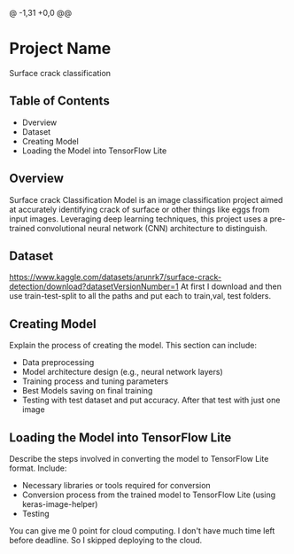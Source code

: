 @ -1,31 +0,0 @@
# Project Name
Surface crack classification 

## Table of Contents
- Dverview
- Dataset
- Creating Model
- Loading the Model into TensorFlow Lite

## Overview
Surface crack Classification Model is an image classification project aimed at accurately identifying crack of surface or other things like eggs from input images. Leveraging deep learning techniques, this project uses a pre-trained convolutional neural network (CNN) architecture to distinguish.

## Dataset
https://www.kaggle.com/datasets/arunrk7/surface-crack-detection/download?datasetVersionNumber=1
At first I download and then use train-test-split to all the paths and put each to train,val, test folders.

## Creating Model
Explain the process of creating the model. This section can include:
- Data preprocessing
- Model architecture design (e.g., neural network layers)
- Training process and tuning parameters
- Best Models saving on final training
- Testing with test dataset and put accuracy. After that test with just one image 

## Loading the Model into TensorFlow Lite
Describe the steps involved in converting the model to TensorFlow Lite format. Include:
- Necessary libraries or tools required for conversion
- Conversion process from the trained model to TensorFlow Lite (using keras-image-helper) 
- Testing

You can give me 0 point for cloud computing. I don't have much time left before deadline. So I skipped deploying to the cloud.
